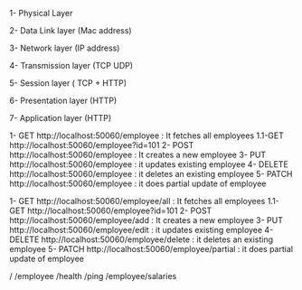 1- Physical Layer

2- Data Link layer (Mac address)

3- Network layer  (IP address)

4- Transmission layer (TCP UDP)

5- Session layer ( TCP + HTTP)

6- Presentation layer (HTTP)

7- Application layer  (HTTP)


1- GET      http://localhost:50060/employee : It fetches all employees
1.1-GET     http://localhost:50060/employee?id=101
2- POST     http://localhost:50060/employee : It creates a new employee
3- PUT      http://localhost:50060/employee : it updates existing employee
4- DELETE   http://localhost:50060/employee : it deletes an existing employee
5- PATCH    http://localhost:50060/employee : it does partial update of employee

1- GET      http://localhost:50060/employee/all : It fetches all employees
1.1-GET     http://localhost:50060/employee?id=101
2- POST     http://localhost:50060/employee/add : It creates a new employee
3- PUT      http://localhost:50060/employee/edit : it updates existing employee
4- DELETE   http://localhost:50060/employee/delete : it deletes an existing employee
5- PATCH    http://localhost:50060/employee/partial : it does partial update of employee


/ 
/employee
/health
/ping
/employee/salaries